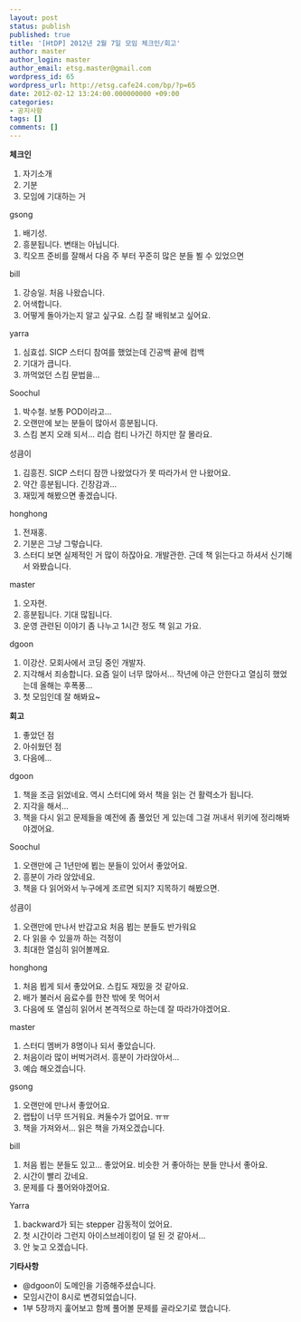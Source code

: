 ```yaml
---
layout: post
status: publish
published: true
title: '[HtDP] 2012년 2월 7일 모임 체크인/회고'
author: master
author_login: master
author_email: etsg.master@gmail.com
wordpress_id: 65
wordpress_url: http://etsg.cafe24.com/bp/?p=65
date: 2012-02-12 13:24:00.000000000 +09:00
categories:
- 공지사항
tags: []
comments: []
---
```

<strong>체크인</strong>
1. 자기소개
2. 기분
3. 모임에 기대하는 거

gsong
1. 배기성.
2. 흥분됩니다. 변태는 아닙니다.
3. 킥오프 준비를 잘해서 다음 주 부터 꾸준히 많은 분들 뵐 수 있었으면

bill
1. 강승일. 처음 나왔습니다.
2. 어색합니다.
3. 어떻게 돌아가는지 알고 싶구요. 스킴 잘 배워보고 싶어요.

yarra
1. 심효섭. SICP 스터디 참여를 했었는데 긴공백 끝에 컴백
2. 기대가 큽니다.
3. 까먹었던 스킴 문법을…

Soochul
1. 박수철. 보통 POD이라고…
2. 오랜만에 보는 분들이 많아서 흥분됩니다.
3. 스킴 본지 오래 되서… 리습 컴티 나가긴 하지만 잘 몰라요.

성큼이
1. 김흥진. SICP 스터디 잠깐 나왔었다가 못 따라가서 안 나왔어요.
2. 약간 흥분됩니다. 긴장감과…
3. 재밌게 해봤으면 좋겠습니다.

honghong
1. 전재홍.
2. 기분은 그냥 그렇습니다.
3. 스터디 보면 실제적인 거 많이 하잖아요. 개발관한. 근데 책 읽는다고 하셔서 신기해서 와봤습니다.

master
1. 오자현.
2. 흥분됩니다. 기대 많됩니다.
3. 운영 관련된 이야기 좀 나누고 1시간 정도 책 읽고 가요.

dgoon
1. 이강산. 모회사에서 코딩 중인 개발자.
2. 지각해서 죄송합니다. 요즘 일이 너무 많아서… 작년에 야근 안한다고 열심히 했었는데 올해는 후폭풍…
3. 첫 모임인데 잘 해봐요~

<strong>회고</strong>
1. 좋았던 점
2. 아쉬웠던 점
3. 다음에…

dgoon
1. 책을 조금 읽었네요. 역시 스터디에 와서 책을 읽는 건 활력소가 됩니다.
2. 지각을 해서…
3. 책을 다시 읽고 문제들을 예전에 좀 풀었던 게 있는데 그걸 꺼내서 위키에 정리해봐야겠어요.

Soochul
1. 오랜만에 근 1년만에 뵙는 분들이 있어서 좋았어요.
2. 흥분이 가라 앉았네요.
3. 책을 다 읽어와서 누구에게 조르면 되지? 지목하기 해봤으면.

성큼이
1. 오랜만에 만나서 반갑고요 처음 뵙는 분들도 반가워요
2. 다 읽을 수 있을까 하는 걱정이
3. 최대한 열심히 읽어볼께요.

honghong
1. 처음 뵙게 되서 좋았어요. 스킴도 재밌을 것 같아요.
2. 배가 불러서 음료수를 한잔 밖에 못 먹어서
3. 다음에 또 열심히 읽어서 본격적으로 하는데 잘 따라가야겠어요.

master
1. 스터디 멤버가 8명이나 되서 좋았습니다.
2. 처음이라 많이 버벅거려서. 흥분이 가라앉아서…
3. 예습 해오겠습니다.

gsong
1. 오랜만에 만나서 좋았어요.
2. 랩탑이 너무 뜨거워요. 켜둘수가 없어요. ㅠㅠ
3. 책을 가져와서… 읽은 책을 가져오겠습니다.

bill
1. 처음 뵙는 분들도 있고… 좋았어요. 비슷한 거 좋아하는 분들 만나서 좋아요.
2. 시간이 빨리 갔네요.
3. 문제를 다 풀어와야겠어요.

Yarra
1. backward가 되는 stepper 감동적이 었어요.
2. 첫 시간이라 그런지 아이스브레이킹이 덜 된 것 같아서…
3. 안 늦고 오겠습니다.

<strong>기타사항</strong>
<ul>
	<li>@dgoon이 도메인을 기증해주셨습니다.</li>
	<li>모임시간이 8시로 변경되었습니다.</li>
	<li>1부 5장까지 훑어보고 함께 풀어볼 문제를 골라오기로 했습니다.</li>
</ul>

